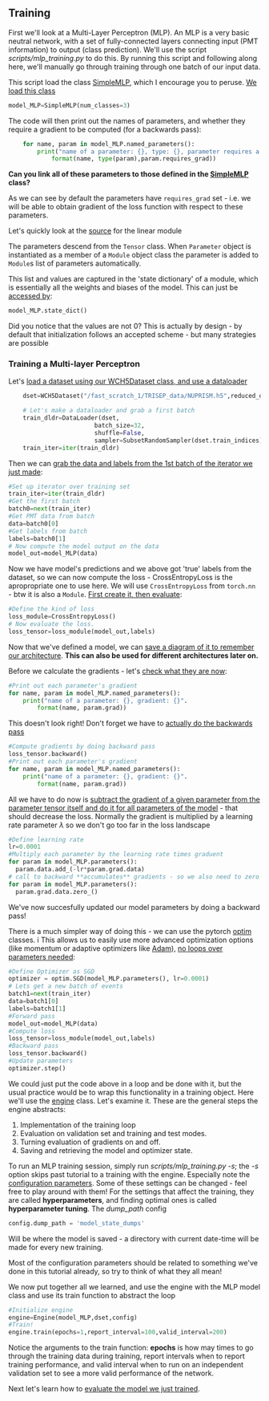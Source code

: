 ## Training

First we'll look at a Multi-Layer Perceptron (MLP). An MLP is a very basic neutral network, with a set of fully-connected layers connecting input (PMT information) to output (class prediction).
We'll use the script _scripts/mlp\_training.py_ to do this. By running this script and following along here, we'll manually go through training through one batch of our input data.

This script load the class [SimpleMLP](models/simpleMLP.py), which I encourage you to peruse. [We load this class](../scripts/mlp_training.py#L49)

```python
model_MLP=SimpleMLP(num_classes=3)
```

The code will then print out the names of parameters, and whether they require a gradient to be computed (for a backwards pass):

```python
    for name, param in model_MLP.named_parameters():
        print("name of a parameter: {}, type: {}, parameter requires a gradient?: {}".
            format(name, type(param),param.requires_grad))
```

**Can you link all of these parameters to those defined in the [SimpleMLP](models/simpleMLP.py) class?**

As we can see by default the parameters have `requires_grad` set - i.e. we will be able to obtain gradient of the loss function with respect to these parameters.

Let's quickly look at the [source](https://pytorch.org/docs/stable/_modules/torch/nn/modules/linear.html#Linear) for the linear module

The parameters descend from the `Tensor` class. When `Parameter` object is instantiated as a member of a `Module` object class the parameter is added to `Module`s list of parameters automatically. 

This list and values are captured in the 'state dictionary' of a module, which is essentially all the weights and biases of the model. This can just be [accessed by](../scripts/mlp_training.py#L67):
```python
model_MLP.state_dict()
```

Did you notice that the values are not 0? This is actually by design - by default that initialization follows an accepted scheme - but many strategies are possible


### Training a Multi-layer Perceptron



Let's [load a dataset using our WCH5Dataset class, and use a dataloader](../scripts/mlp_training.py#L96-103)
```python
    dset=WCH5Dataset("/fast_scratch_1/TRISEP_data/NUPRISM.h5",reduced_dataset_size=100000,val_split=0.1,test_split=0.1)

    # Let's make a dataloader and grab a first batch
    train_dldr=DataLoader(dset,
                        batch_size=32,
                        shuffle=False,
                        sampler=SubsetRandomSampler(dset.train_indices))
    train_iter=iter(train_dldr)
```

Then we can [grab the data and labels from the 1st batch of the iterator we just made](../scripts/mlp_training.py#L104-113):
```python
#Set up iterator over training set
train_iter=iter(train_dldr)
#Get the first batch
batch0=next(train_iter)
#Get PMT data from batch
data=batch0[0]
#Get labels from batch
labels=batch0[1]
# Now compute the model output on the data
model_out=model_MLP(data)
```

Now we have model's predictions and we above got 'true' labels from the dataset, so we can now compute the loss - CrossEntropyLoss is the apropropriate one to use here. 
We will use `CrossEntropyLoss` from `torch.nn` - btw it is also a `Module`. [First create it, then evaluate](../scripts/mlp_training.py#L123-126):
```python
#Define the kind of loss
loss_module=CrossEntropyLoss()
# Now evaluate the loss. 
loss_tensor=loss_module(model_out,labels)
```

Now that we've defined a model, we can [save a diagram of it to remember our architecture](../scripts/mlp_training.py#L135). **This can also be used for different architectures later on.**

Before we calculate the gradients - let's [check what they are now](../scripts/mlp_training.py#L141-143):
```python
#Print out each parameter's gradient
for name, param in model_MLP.named_parameters():
    print("name of a parameter: {}, gradient: {}".
        format(name, param.grad))
```

This doesn't look right! Don't forget we have to [actually do the backwards pass](../scripts/mlp_training.py#L148)
```python
#Compute gradients by doing backward pass
loss_tensor.backward()
#Print out each parameter's gradient
for name, param in model_MLP.named_parameters():
    print("name of a parameter: {}, gradient: {}".
        format(name, param.grad))
```

All we have to do now is [subtract the gradient of a given parameter from the parameter tensor itself and do it for all parameters of the model](../scripts/mlp_training.py#L159-163) - that should decrease the loss. Normally the gradient is multiplied by a learning rate parameter $\lambda$ so we don't go too far in the loss landscape
```python
#Define learning rate
lr=0.0001
#Multiply each parameter by the learning rate times graduent 
for param in model_MLP.parameters():
  param.data.add_(-lr*param.grad.data)
# call to backward **accumulates** gradients - so we also need to zero the gradient tensors if we want to keep going
for param in model_MLP.parameters():
  param.grad.data.zero_()
```
We've now succesfully updated our model parameters by doing a backward pass! 

There is a much simpler way of doing this - we can use the pytorch [optim](https://pytorch.org/docs/stable/optim.html) classes. i
This allows us to easily use more advanced optimization options (like momentum or adaptive optimizers like [Adam](https://arxiv.org/abs/1412.6980)), [no loops over parameters needed](../scripts/mlp_training.py#L172-185):
```python
#Define Optimizer as SGD
optimizer = optim.SGD(model_MLP.parameters(), lr=0.0001)
# Lets get a new batch of events
batch1=next(train_iter)
data=batch1[0]
labels=batch1[1]
#Forward pass
model_out=model_MLP(data)
#Compute loss
loss_tensor=loss_module(model_out,labels)
#Backward pass
loss_tensor.backward()
#Update parameters
optimizer.step()
```

We could just put the code above in a loop and be done with it, but the usual practice would be to wrap this functionality in a training object. 
Here we'll use the [engine](utils/engine.py) class. Let's examine it. These are the general steps the engine abstracts:
   1. Implementation of the training loop
   2. Evaluation on validation set and training and test modes.
   3. Turning evaluation of gradients on and off.
   4. Saving and retrieving the model and optimizer state.

To run an MLP training session, simply run _scripts/mlp\_training.py -s_; the _-s_ option skips past tutorial to a training with the engine. Especially note the [configuration parameters](../scripts/mlp_training.py#L209-222). Some of these settings can be changed - feel free to play around with them! For the settings that affect the training, they are called **hyperparameters**, and finding optimal ones is called **hyperparameter tuning**. The _dump\_path_ config 

```python
config.dump_path = 'model_state_dumps'
```

Will be where the model is saved - a directory with current date-time will be made for every new training. 

Most of the configuration parameters should be related to something we've done in this tutorial already, so try to think of what they all mean!

We now put together all we learned, and use the engine with the MLP model class and use its train function to abstract the loop
```python
#Initialize engine
engine=Engine(model_MLP,dset,config)
#Train!
engine.train(epochs=1,report_interval=100,valid_interval=200)
```

Notice the arguments to the train function: **epochs** is how may times to go through the training data during training, report intervals when to report training performance, and valid interval when to run on an independent validation set to see a more valid performance of the network.

Next let's learn how to [evaluate the model we just trained](../tutorial/evaluation.md).
